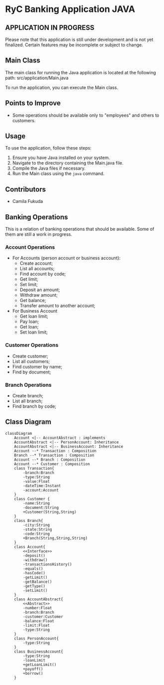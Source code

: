 # RyC Banking Application JAVA

## APPLICATION IN PROGRESS

Please note that this application is still under development and is not yet finalized. Certain features may be
incomplete or subject to change.

## Main Class

The main class for running the Java application is located at the following path:
src/application/Main.java

To run the application, you can execute the Main class.

## Points to Improve

- Some operations should be available only to "employees" and others to customers.

## Usage

To use the application, follow these steps:

1. Ensure you have Java installed on your system.
2. Navigate to the directory containing the Main.java file.
3. Compile the Java files if necessary.
4. Run the Main class using the `java` command.

## Contributors

- Camila Fukuda

## Banking Operations

This is a relation of banking operations that should be available. Some of them are still a work in progress.

### Account Operations

- For Accounts (person account or business account):
    - Create account;
    - List all accounts;
    - Find account by code;
    - Get limit;
    - Set limit;
    - Deposit an amount;
    - Withdraw amount;
    - Get balance;
    - Transfer amount to another account;
- For Business Account
    - Get loan limit;
    - Pay loan;
    - Get loan;
    - Set loan limit;

### Customer Operations

- Create customer;
- List all customers;
- Find customer by name;
- Find by document;

### Branch Operations

- Create branch;
- List all branch;
- Find branch by code;

## Class Diagram

```mermaid
classDiagram
    Account <|-- AccountAbstract : implements
    AccountAbstract <|-- PersonAccount: Inheritance
    AccountAbstract <|-- BusinessAccount: Inheritance
    Account --* Transaction : Composition
    Branch --* Transaction : Composition
    Account --* Branch : Composition
    Account --* Customer : Composition
    class Transaction{
        -branch:Branch
        -type:String
        -value:Float
        -dateTime:Instant
        -account:Account
    }
    class Customer {
        -name:String
        -document:String
        +Customer(String,String)
    }
    class Branch{
        -city:String
        -state:String
        -code:String
        +Branch(String,String,String)
    }
    class Account{
        <<Interface>>
        -deposit()
        -withdraw()
        -transactionsHistory()
        -equals()
        -hasCode()
        -getLimit()
        -getBalance()
        -getType()
        -setLimit()
    }
    class AccountAbstract{
        <<Abstract>>
        -number:Float
        -branch:Branch
        -customer:Customer
        -balance:Float
        -limit:Float
        -type:String
    }
    class PersonAccount{
        -type:String
    }
    class BusinessAccount{
        -type:String
        -loanLimit
        +getLoanLimit()
        +payoff()
        +borrow()
    }
```
